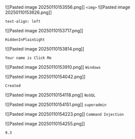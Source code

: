 

![[Pasted image 20250110153556.png]]
`<img>` 
![[Pasted image 20250110153626.png]]

`text-align: left`

![[Pasted image 20250110153717.png]]

`HiddenInPlainSight`

![[Pasted image 20250110153814.png]]

`Your name is Click Me`

![[Pasted image 20250110153910.png]]
`Windows`

![[Pasted image 20250110154042.png]]

`Created`

![[Pasted image 20250110154118.png]]
`NoSQL`


![[Pasted image 20250110154151.png]]
`superadmin`

![[Pasted image 20250110154223.png]]
`Command Injection`

![[Pasted image 20250110154255.png]]

`9.3`










































